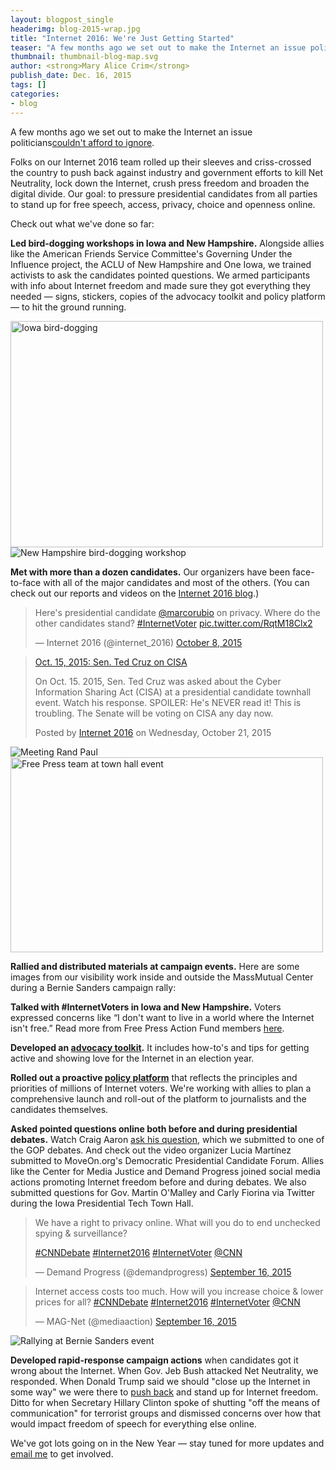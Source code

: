 ```yaml
---
layout: blogpost_single
headerimg: blog-2015-wrap.jpg
title: "Internet 2016: We're Just Getting Started"
teaser: "A few months ago we set out to make the Internet an issue politicians couldn't afford to ignore"
thumbnail: thumbnail-blog-map.svg
author: <strong>Mary Alice Crim</strong>
publish_date: Dec. 16, 2015
tags: []
categories:
- blog
---
```

A few months ago we set out to make the Internet an issue politicians[couldn't afford to ignore](https://personaldemocracy.com/media/time-internet-party).  

Folks on our Internet 2016 team rolled up their sleeves and criss-crossed the country to push back against industry and government efforts to kill Net Neutrality, lock down the Internet, crush press freedom and broaden the digital divide. Our goal: to pressure presidential candidates from all parties to stand up for free speech, access, privacy, choice and openness online.

Check out what we've done so far:

**Led bird-dogging workshops in Iowa and New Hampshire.** Alongside allies like the American Friends Service Committee's Governing Under the Influence project, the ACLU of New Hampshire and One Iowa, we trained activists to ask the candidates pointed questions. We armed participants with info about Internet freedom and made sure they got everything they needed — signs, stickers, copies of the advocacy toolkit and policy platform — to hit the ground running.

<img src="https://internet2016.net/assets/img/blog-body-ia-workshop.jpg" alt="Iowa bird-dogging" width="500" height="362" />  ![New Hampshire bird-dogging workshop](https://internet2016.net/assets/img/blog-body-nh-workshop.jpg)

**Met with more than a dozen candidates.** Our organizers have been face-to-face with all of the major candidates and most of the others. (You can check out our reports and videos on the [Internet 2016 blog](https://internet2016.net/blog/).)

<blockquote class="twitter-tweet" lang="en"><p lang="en" dir="ltr">Here&#39;s presidential candidate <a href="https://twitter.com/marcorubio">@marcorubio</a> on privacy. Where do the other candidates stand? <a href="https://twitter.com/hashtag/InternetVoter?src=hash">#InternetVoter</a> <a href="http://t.co/RqtM18Clx2">pic.twitter.com/RqtM18Clx2</a></p>&mdash; Internet 2016 (@internet_2016) <a href="https://twitter.com/internet_2016/status/652218582915510272">October 8, 2015</a></blockquote>
<script async src="//platform.twitter.com/widgets.js" charset="utf-8"></script>

<div id="fb-root"></div>
<script>(function(d, s, id) {
  var js, fjs = d.getElementsByTagName(s)[0];
  if (d.getElementById(id)) return;
  js = d.createElement(s); js.id = id;
  js.src = "//connect.facebook.net/en_US/sdk.js#xfbml=1&version=v2.5";
  fjs.parentNode.insertBefore(js, fjs);
}(document, 'script', 'facebook-jssdk'));</script>
<div class="fb-video" data-href="https://www.facebook.com/internet2016/videos/1505163873142638/" data-width="500"><div class="fb-xfbml-parse-ignore"><blockquote cite="https://www.facebook.com/internet2016/videos/1505163873142638/"><a href="https://www.facebook.com/internet2016/videos/1505163873142638/">Oct. 15, 2015: Sen. Ted Cruz on CISA</a><p>On Oct. 15. 2015, Sen. Ted Cruz was asked about the Cyber Information Sharing Act (CISA) at a presidential candidate townhall event. Watch his response. 
SPOILER: He&#039;s NEVER read it! This is troubling. The Senate will be voting on CISA any day now.</p>Posted by <a href="https://www.facebook.com/internet2016/">Internet 2016</a> on Wednesday, October 21, 2015</blockquote></div></div>


![Meeting Rand Paul](https://internet2016.net/assets/img/blog-body-rand.jpg)  <img src="https://internet2016.net/assets/img/blog-body-purple-team.jpg" alt="Free Press team at town hall event" width="500" height="312" />

**Rallied and distributed materials at campaign events.** Here are some images from our visibility work inside and outside the MassMutual Center during a Bernie Sanders campaign rally: 

**Talked with #InternetVoters in Iowa and New Hampshire.** Voters expressed concerns like “I don't want to live in a world where the Internet isn't free.” Read more from Free Press Action Fund members [here](https://internet2016.net/blog/don%27t-want-to-live-in-world-internet-free/). 

**Developed an [advocacy toolkit](https://internet2016.net/toolkits/).** It includes how-to's and tips for getting active and showing love for the Internet in an election year.

**Rolled out a proactive [policy platform](https://internet2016.net/policyplatform/)** that reflects the principles and priorities of millions of Internet voters. We're working with allies to plan a comprehensive launch and roll-out of the platform to journalists and the candidates themselves. 

**Asked pointed questions online both before and during presidential debates.** Watch Craig Aaron [ask his question](https://www.youtube.com/watch?v=lsgBv57cKew), which we submitted to one of the GOP debates. And check out the video organizer Lucia Martínez submitted to MoveOn.org's Democratic Presidential Candidate Forum. Allies like the Center for Media Justice and Demand Progress joined social media actions promoting Internet freedom before and during debates. We also submitted questions for Gov. Martin O'Malley and Carly Fiorina via Twitter during the Iowa Presidential Tech Town Hall. 
<blockquote class="twitter-tweet" lang="en"><p lang="en" dir="ltr">We have a right to privacy online. What will you do to end unchecked spying &amp; surveillance? 

<a href="https://twitter.com/hashtag/CNNDebate?src=hash">#CNNDebate</a> <a href="https://twitter.com/hashtag/Internet2016?src=hash">#Internet2016</a> <a href="https://twitter.com/hashtag/InternetVoter?src=hash">#InternetVoter</a> <a href="https://twitter.com/CNN">@CNN</a></p>&mdash; Demand Progress (@demandprogress) <a href="https://twitter.com/demandprogress/status/644128316077834240">September 16, 2015</a></blockquote>
<script async src="//platform.twitter.com/widgets.js" charset="utf-8"></script>

<blockquote class="twitter-tweet" lang="en"><p lang="en" dir="ltr">Internet access costs too much. How will you increase choice &amp; lower prices for all? <a href="https://twitter.com/hashtag/CNNDebate?src=hash">#CNNDebate</a> <a href="https://twitter.com/hashtag/Internet2016?src=hash">#Internet2016</a> <a href="https://twitter.com/hashtag/InternetVoter?src=hash">#InternetVoter</a> <a href="https://twitter.com/CNN">@CNN</a></p>&mdash; MAG-Net (@mediaaction) <a href="https://twitter.com/mediaaction/status/644197823571881984">September 16, 2015</a></blockquote>
<script async src="//platform.twitter.com/widgets.js" charset="utf-8"></script>

![Rallying at Bernie Sanders event](https://internet2016.net/assets/img/blog-body-springfield-rally.jpg)

**Developed rapid-response campaign actions** when candidates got it wrong about the Internet. When Gov. Jeb Bush attacked Net Neutrality, we responded. When Donald Trump said we should "close up the Internet in some way" we were there to [push back](https://internet2016.net/blog/trump-shutting-down-internet/) and stand up for Internet freedom. Ditto for when Secretary Hillary Clinton spoke of shutting "off the means of communication" for terrorist groups and dismissed concerns over how that would impact freedom of speech for everything else online.

We've got lots going on in the New Year — stay tuned for more updates and [email me](mcrim@freepress.net) to get involved. 

